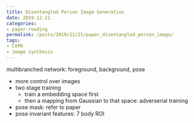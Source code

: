 ```yaml
---
title: Disentangled Person Image Generation
date: 2019-12-21
categories:
- paper-reading
permalink: /posts/2019/12/21/paper_disentangled_person_image/
tags:
- CVPR
- image synthesis
---
```


multibranched network: foreground, background, pose
- more control over images
- two stage training
    - train a embedding space first
    - then a mapping from Gaussian to that space: adverserial training
- pose mask: refer to paper
- pose invariant features: 7 body ROI
